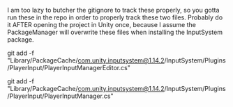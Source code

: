 I am too lazy to butcher the gitignore to track these properly, so you gotta run these in the repo in order to properly track these two files. 
Probably do it AFTER opening the project in Unity once, because I assume the PackageManager will overwrite these files when installing the InputSystem package. 

git add -f "Library/PackageCache/com.unity.inputsystem@1.14.2/InputSystem/Plugins/PlayerInput/PlayerInputManagerEditor.cs"

git add -f "Library/PackageCache/com.unity.inputsystem@1.14.2/InputSystem/Plugins/PlayerInput/PlayerInputManager.cs"

